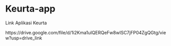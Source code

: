# Keurta-app
<p>Link Aplikasi Keurta</p>
<a>https://drive.google.com/file/d/1i2Kma1uIQERQeFw8wISC7jFP04ZgQGtg/view?usp=drive_link</a>
